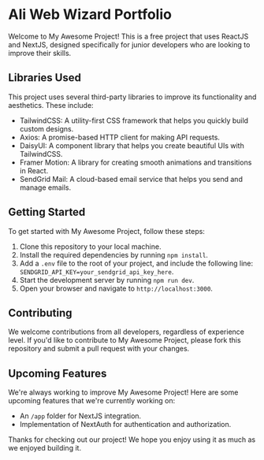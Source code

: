 # Ali Web Wizard Portfolio

Welcome to My Awesome Project! This is a free project that uses ReactJS and NextJS, designed specifically for junior developers who are looking to improve their skills.

## Libraries Used

This project uses several third-party libraries to improve its functionality and aesthetics. These include:

- TailwindCSS: A utility-first CSS framework that helps you quickly build custom designs.
- Axios: A promise-based HTTP client for making API requests.
- DaisyUI: A component library that helps you create beautiful UIs with TailwindCSS.
- Framer Motion: A library for creating smooth animations and transitions in React.
- SendGrid Mail: A cloud-based email service that helps you send and manage emails.

## Getting Started

To get started with My Awesome Project, follow these steps:

1. Clone this repository to your local machine.
2. Install the required dependencies by running `npm install`.
3. Add a `.env` file to the root of your project, and include the following line: `SENDGRID_API_KEY=your_sendgrid_api_key_here`.
4. Start the development server by running `npm run dev`.
5. Open your browser and navigate to `http://localhost:3000`.

## Contributing

We welcome contributions from all developers, regardless of experience level. If you'd like to contribute to My Awesome Project, please fork this repository and submit a pull request with your changes. 

## Upcoming Features

We're always working to improve My Awesome Project! Here are some upcoming features that we're currently working on:

- An `/app` folder for NextJS integration.
- Implementation of NextAuth for authentication and authorization.

Thanks for checking out our project! We hope you enjoy using it as much as we enjoyed building it.

